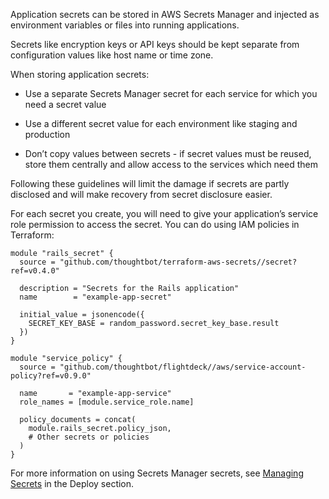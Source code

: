 Application secrets can be stored in AWS Secrets Manager and injected as
environment variables or files into running applications.

Secrets like encryption keys or API keys should be kept separate from
configuration values like host name or time zone.

When storing application secrets:

  - Use a separate Secrets Manager secret for each service for which you
    need a secret value

  - Use a different secret value for each environment like staging and
    production

  - Don’t copy values between secrets - if secret values must be reused,
    store them centrally and allow access to the services which need
    them

Following these guidelines will limit the damage if secrets are partly
disclosed and will make recovery from secret disclosure easier.

For each secret you create, you will need to give your application’s
service role permission to access the secret. You can do using IAM
policies in Terraform:

<div class="code panel pdl" style="border-width: 1px;">

<div class="codeContent panelContent pdl">

``` syntaxhighlighter-pre
module "rails_secret" {
  source = "github.com/thoughtbot/terraform-aws-secrets//secret?ref=v0.4.0"

  description = "Secrets for the Rails application"
  name        = "example-app-secret"

  initial_value = jsonencode({
    SECRET_KEY_BASE = random_password.secret_key_base.result
  })
}

module "service_policy" {
  source = "github.com/thoughtbot/flightdeck//aws/service-account-policy?ref=v0.9.0"

  name       = "example-app-service"
  role_names = [module.service_role.name]

  policy_documents = concat(
    module.rails_secret.policy_json,
    # Other secrets or policies
  )
}
```

</div>

</div>

For more information on using Secrets Manager secrets, see [Managing
Secrets](../../../deploy/managing-secrets.md) in the Deploy section.
